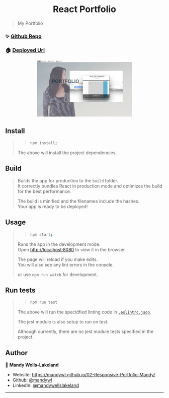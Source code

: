 <h1 align="center">React Portfolio</h1>

> My Portfolio

### ✨ [Github Repo](https://github.com/mandywl/20-React-Portfolio)

### 🏠 [Deployed Url](https://employee-directory-mandy.herokuapp.com/)

<div align="center">
<img alt="interface" src= "public/assets/appScreenCapture.png" width= 60%/>
</div>

## Install

> > ```sh
> > npm install;
> > ```
>
> The above will install the project dependencies.

## Build

> Builds the app for production to the `build` folder.<br>
> It correctly bundles React in production mode and optimizes the build for the best performance.
>
> The build is minified and the filenames include the hashes.<br>
> Your app is ready to be deployed!

## Usage

> > ```sh
> > npm start;
> > ```
>
> Runs the app in the development mode.<br />
> Open [http://localhost:8080](http://localhost:8080) to view it in the browser.
>
> The page will reload if you make edits.<br />
> You will also see any lint errors in the console.
>
> or use `npm run watch` for development.

## Run tests

> > ```sh
> > npm run test
> > ```
>
> The above will run the specidfied linting code in [`.eslintrc.json`](https://github.com/mandywl/shopping-cart/blob/master/.eslintrc.json).
>
> The jest module is also setup to run on test.
>
> Although currently, there are no jest module tests specified in the project.

## Author

👤 **Mandy Wells-Lakeland**

- Website: https://mandywl.github.io/02-Responsive-Portfolio-Mandy/
- Github: [@mandywl](https://github.com/mandywl)
- LinkedIn: [@mandywellslakeland](https://www.linkedin.com/in/mandy-wells-lakeland-23b55087/)

---
